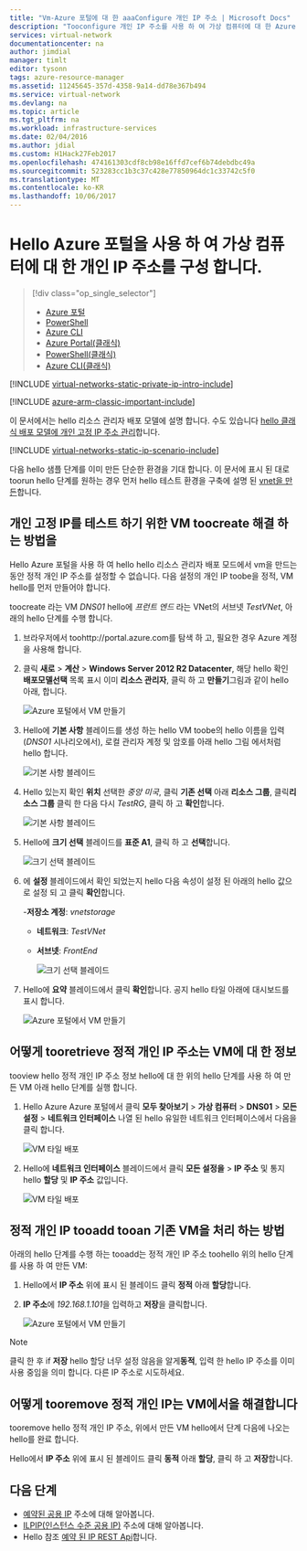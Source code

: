 ```yaml
---
title: "Vm-Azure 포털에 대 한 aaaConfigure 개인 IP 주소 | Microsoft Docs"
description: "Tooconfigure 개인 IP 주소를 사용 하 여 가상 컴퓨터에 대 한 Azure 포털을 hello 하는 방법에 대해 알아봅니다."
services: virtual-network
documentationcenter: na
author: jimdial
manager: timlt
editor: tysonn
tags: azure-resource-manager
ms.assetid: 11245645-357d-4358-9a14-dd78e367b494
ms.service: virtual-network
ms.devlang: na
ms.topic: article
ms.tgt_pltfrm: na
ms.workload: infrastructure-services
ms.date: 02/04/2016
ms.author: jdial
ms.custom: H1Hack27Feb2017
ms.openlocfilehash: 474161303cdf8cb98e16ffd7cef6b74debdbc49a
ms.sourcegitcommit: 523283cc1b3c37c428e77850964dc1c33742c5f0
ms.translationtype: MT
ms.contentlocale: ko-KR
ms.lasthandoff: 10/06/2017
---
```

# <a name="configure-private-ip-addresses-for-a-virtual-machine-using-hello-azure-portal"></a>Hello Azure 포털을 사용 하 여 가상 컴퓨터에 대 한 개인 IP 주소를 구성 합니다.

> [!div class="op_single_selector"]
> * [Azure 포털](virtual-networks-static-private-ip-arm-pportal.md)
> * [PowerShell](virtual-networks-static-private-ip-arm-ps.md)
> * [Azure CLI](virtual-networks-static-private-ip-arm-cli.md)
> * [Azure Portal(클래식)](virtual-networks-static-private-ip-classic-pportal.md)
> * [PowerShell(클래식)](virtual-networks-static-private-ip-classic-ps.md)
> * [Azure CLI(클래식)](virtual-networks-static-private-ip-classic-cli.md)


[!INCLUDE [virtual-networks-static-private-ip-intro-include](../../includes/virtual-networks-static-private-ip-intro-include.md)]

[!INCLUDE [azure-arm-classic-important-include](../../includes/azure-arm-classic-important-include.md)]

이 문서에서는 hello 리소스 관리자 배포 모델에 설명 합니다. 수도 있습니다 [hello 클래식 배포 모델에 개인 고정 IP 주소 관리](virtual-networks-static-private-ip-classic-pportal.md)합니다.

[!INCLUDE [virtual-networks-static-ip-scenario-include](../../includes/virtual-networks-static-ip-scenario-include.md)]

다음 hello 샘플 단계를 이미 만든 단순한 환경을 기대 합니다. 이 문서에 표시 된 대로 toorun hello 단계를 원하는 경우 먼저 hello 테스트 환경을 구축에 설명 된 [vnet을 만든](virtual-networks-create-vnet-arm-pportal.md)합니다.

## <a name="how-toocreate-a-vm-for-testing-static-private-ip-addresses"></a>개인 고정 IP를 테스트 하기 위한 VM toocreate 해결 하는 방법을
Hello Azure 포털을 사용 하 여 hello hello 리소스 관리자 배포 모드에서 vm을 만드는 동안 정적 개인 IP 주소를 설정할 수 없습니다. 다음 설정의 개인 IP toobe을 정적, VM hello를 먼저 만들어야 합니다.

toocreate 라는 VM *DNS01* hello에 *프런트 엔드* 라는 VNet의 서브넷 *TestVNet*, 아래의 hello 단계를 수행 합니다.

1. 브라우저에서 toohttp://portal.azure.com를 탐색 하 고, 필요한 경우 Azure 계정을 사용해 합니다.
2. 클릭 **새로** > **계산** > **Windows Server 2012 R2 Datacenter**, 해당 hello 확인 **배포모델선택** 목록 표시 이미 **리소스 관리자**, 클릭 하 고 **만들기**그림과 같이 hello 아래, 합니다.
   
    ![Azure 포털에서 VM 만들기](./media/virtual-networks-static-ip-arm-pportal/figure01.png)
3. Hello에 **기본 사항** 블레이드를 생성 하는 hello VM toobe의 hello 이름을 입력 (*DNS01* 시나리오에서), 로컬 관리자 계정 및 암호를 아래 hello 그림 에서처럼 hello 합니다.
   
    ![기본 사항 블레이드](./media/virtual-networks-static-ip-arm-pportal/figure02.png)
4. Hello 있는지 확인 **위치** 선택한 *중앙 미국*, 클릭 **기존 선택** 아래 **리소스 그룹**, 클릭**리소스 그룹** 클릭 한 다음 다시 *TestRG*, 클릭 하 고 **확인**합니다.
   
    ![기본 사항 블레이드](./media/virtual-networks-static-ip-arm-pportal/figure03.png)
5. Hello에 **크기 선택** 블레이드를 **표준 A1**, 클릭 하 고 **선택**합니다.
   
    ![크기 선택 블레이드](./media/virtual-networks-static-ip-arm-pportal/figure04.png)    
6. 에 **설정** 블레이드에서 확인 되었는지 hello 다음 속성이 설정 된 아래의 hello 값으로 설정 되 고 클릭 **확인**합니다.
   
    -**저장소 계정**: *vnetstorage*
   
   * **네트워크**: *TestVNet*
   * **서브넷**: *FrontEnd*
     
     ![크기 선택 블레이드](./media/virtual-networks-static-ip-arm-pportal/figure05.png)     
7. Hello에 **요약** 블레이드에서 클릭 **확인**합니다. 공지 hello 타일 아래에 대시보드를 표시 합니다.
   
    ![Azure 포털에서 VM 만들기](./media/virtual-networks-static-ip-arm-pportal/figure06.png)

## <a name="how-tooretrieve-static-private-ip-address-information-for-a-vm"></a>어떻게 tooretrieve 정적 개인 IP 주소는 VM에 대 한 정보
tooview hello 정적 개인 IP 주소 정보 hello에 대 한 위의 hello 단계를 사용 하 여 만든 VM 아래 hello 단계를 실행 합니다.

1. Hello Azure Azure 포털에서 클릭 **모두 찾아보기** > **가상 컴퓨터** > **DNS01** > **모든 설정** > **네트워크 인터페이스** 나열 된 hello 유일한 네트워크 인터페이스에서 다음을 클릭 합니다.
   
    ![VM 타일 배포](./media/virtual-networks-static-ip-arm-pportal/figure07.png)
2. Hello에 **네트워크 인터페이스** 블레이드에서 클릭 **모든 설정을** > **IP 주소** 및 통지 hello **할당** 및 **IP 주소** 값입니다.
   
    ![VM 타일 배포](./media/virtual-networks-static-ip-arm-pportal/figure08.png)

## <a name="how-tooadd-a-static-private-ip-address-tooan-existing-vm"></a>정적 개인 IP tooadd tooan 기존 VM을 처리 하는 방법
아래의 hello 단계를 수행 하는 tooadd는 정적 개인 IP 주소 toohello 위의 hello 단계를 사용 하 여 만든 VM:

1. Hello에서 **IP 주소** 위에 표시 된 블레이드 클릭 **정적** 아래 **할당**합니다.
2. **IP 주소**에 *192.168.1.101*을 입력하고 **저장**을 클릭합니다.
   
    ![Azure 포털에서 VM 만들기](./media/virtual-networks-static-ip-arm-pportal/figure09.png)

> [!NOTE]
> 클릭 한 후 if **저장** hello 할당 너무 설정 않음을 알게**동적**, 입력 한 hello IP 주소를 이미 사용 중임을 의미 합니다. 다른 IP 주소로 시도하세요.
> 
> 

## <a name="how-tooremove-a-static-private-ip-address-from-a-vm"></a>어떻게 tooremove 정적 개인 IP는 VM에서을 해결합니다
tooremove hello 정적 개인 IP 주소, 위에서 만든 VM hello에서 단계 다음에 나오는 hello를 완료 합니다.

Hello에서 **IP 주소** 위에 표시 된 블레이드 클릭 **동적** 아래 **할당**, 클릭 하 고 **저장**합니다.

## <a name="next-steps"></a>다음 단계
* [예약된 공용 IP](virtual-networks-reserved-public-ip.md) 주소에 대해 알아봅니다.
* [ILPIP(인스턴스 수준 공용 IP)](virtual-networks-instance-level-public-ip.md) 주소에 대해 알아봅니다.
* Hello 참조 [예약 된 IP REST Api](https://msdn.microsoft.com/library/azure/dn722420.aspx)합니다.

